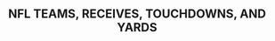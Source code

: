 <br>
<h2><center> NFL TEAMS, RECEIVES, TOUCHDOWNS, AND YARDS</center></h2>
<br>
<html>
<head>
  <style>
     table {
      border-collapse: collapse;
      width: 100%;
      background-color: #f0f0f0;
      box-shadow: 4px 4px 8px rgba(0, 0, 0, 0.1), -4px -4px 8px rgba(255, 255, 255, 0.5);
      border-radius: 10px;
    }
    th, td {
      border: 1px solid #e0e0e0;
      padding: 8px;
      text-align: left;
    }
    th {
      background-color: #e0e0e0;
      font-weight: bold;
    }
    tbody tr:nth-child(even) {
      background-color: #f8f8f8;
    }
    tbody tr:hover {
      background-color: #e0e0e0;
    }

  </style>
</head>
<body>

  <div id="result"></div>

  <script>
    const url = 'https://americanfootballapi.p.rapidapi.com/api/american-football/search/brady';
    let favoriteTeams = []; // Array to store the user's favorite teams

    // Function to set a cookie with the provided name, value, and expiration days
    function setCookie(name, value, days) {
      const expires = new Date();
      expires.setTime(expires.getTime() + (days * 24 * 60 * 60 * 1000));
      document.cookie = `${name}=${value};expires=${expires.toUTCString()};path=/`;
    }

    // Function to get the value of a cookie by name
    function getCookie(name) {
      const cookies = document.cookie.split(';');
      for (let i = 0; i < cookies.length; i++) {
        const cookie = cookies[i].trim();
        if (cookie.startsWith(`${name}=`)) {
          return cookie.substring(name.length + 1);
        }
      }
      return '';
    }

    // Function to handle checkbox change
    function handleCheckboxChange(checkbox, teamName) {
      if (checkbox.checked) {
        // Add the team to the favorites array
        favoriteTeams.push(teamName);
      } else {
        // Remove the team from the favorites array
        const index = favoriteTeams.indexOf(teamName);
        if (index !== -1) {
          favoriteTeams.splice(index, 1);
        }
      }
      console.log(favoriteTeams); // You can perform further actions with the favoriteTeams array

      // Store the favoriteTeams array in a cookie
      setCookie('favoriteTeams', JSON.stringify(favoriteTeams), 30);
    }

    // Function to initialize the checkbox states based on the stored favoriteTeams cookie
    function initializeCheckboxStates() {
      const favoriteTeamsCookie = getCookie('favoriteTeams');
      if (favoriteTeamsCookie) {
        favoriteTeams = JSON.parse(favoriteTeamsCookie);

        // Iterate over each checkbox and set the checked state based on the favoriteTeams array
        const checkboxes = document.querySelectorAll('input[type="checkbox"]');
        checkboxes.forEach(checkbox => {
          const teamName = checkbox.getAttribute('data-team-name');
          checkbox.checked = favoriteTeams.includes(teamName);
        });
      }
    }

    // Fetch data from the API and build the table
    fetch(url, {
      method: 'GET',
      headers: {
        'X-RapidAPI-Key': 'fdcfde47b5msh587d8d1cc3ff1dap13f3e3jsnb4f74da50f3e',
        'X-RapidAPI-Host': 'nfl-team-stats.p.rapidapi.com'
      }
    })
      .then(response => response.json())
      .then(data => {
        const table = document.createElement('table');

        // Create table header
        const thead = document.createElement('thead');
        const headerRow = document.createElement('tr');
        const headers = ['Favorites', 'Team', 'Receives', 'Touchdowns', 'Yards'];

        headers.forEach(headerText => {
          const th = document.createElement('th');
          th.appendChild(document.createTextNode(headerText));
          headerRow.appendChild(th);
        });

        thead.appendChild(headerRow);
        table.appendChild(thead);

        // Create table body
        const tbody = document.createElement('tbody');
        data._embedded.teamReceivingStatsList.forEach(team => {
          const row = document.createElement('tr');

          // Create checkbox cell
          const checkboxCell = document.createElement('td');
          const checkbox = document.createElement('input');
          checkbox.type = 'checkbox';
          checkbox.setAttribute('data-team-name', team.name);
          checkbox.addEventListener('change', () => handleCheckboxChange(checkbox, team.name));
          checkboxCell.appendChild(checkbox);
          row.appendChild(checkboxCell);

          const columns = [team.name, team.receives, team.touchdowns, team.yards];

          columns.forEach(columnText => {
            const td = document.createElement('td');
            td.appendChild(document.createTextNode(columnText));
            row.appendChild(td);
          });

          tbody.appendChild(row);
        });

        table.appendChild(tbody);

        // Display the table
        document.getElementById('result').appendChild(table);

        // Initialize checkbox states based on the stored favoriteTeams cookie
        initializeCheckboxStates();
      })
      .catch(error => {
        console.error(error);
      });
  </script>
</body>
</html>
